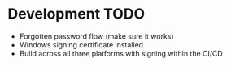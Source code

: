 # Development TODO

- Forgotten password flow (make sure it works)
- Windows signing certificate installed
- Build across all three platforms with signing within the CI/CD